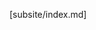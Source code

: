 <!-- !config navigation breadcrumbs=False -->

<!-- !include subsite/index.md -->

[subsite/index.md]
